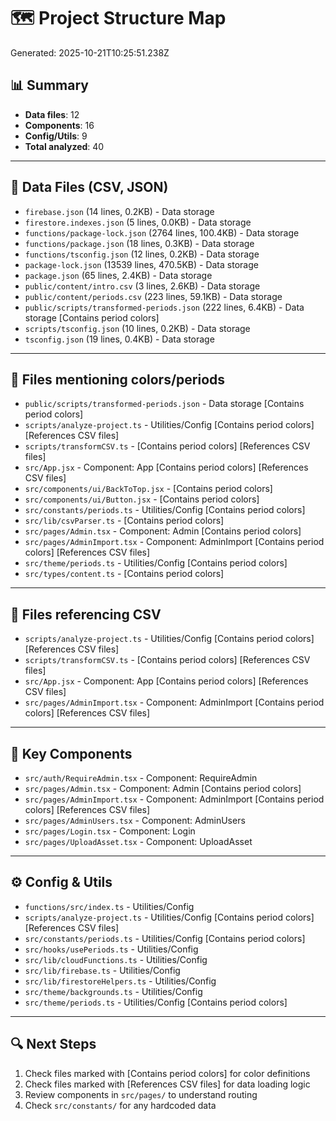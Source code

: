 # 🗺️ Project Structure Map

Generated: 2025-10-21T10:25:51.238Z

## 📊 Summary

- **Data files**: 12
- **Components**: 16
- **Config/Utils**: 9
- **Total analyzed**: 40

---

## 📁 Data Files (CSV, JSON)

- `firebase.json` (14 lines, 0.2KB) - Data storage
- `firestore.indexes.json` (5 lines, 0.0KB) - Data storage
- `functions/package-lock.json` (2764 lines, 100.4KB) - Data storage
- `functions/package.json` (18 lines, 0.3KB) - Data storage
- `functions/tsconfig.json` (12 lines, 0.2KB) - Data storage
- `package-lock.json` (13539 lines, 470.5KB) - Data storage
- `package.json` (65 lines, 2.4KB) - Data storage
- `public/content/intro.csv` (3 lines, 2.6KB) - Data storage
- `public/content/periods.csv` (223 lines, 59.1KB) - Data storage
- `public/scripts/transformed-periods.json` (222 lines, 6.4KB) - Data storage [Contains period colors]
- `scripts/tsconfig.json` (10 lines, 0.2KB) - Data storage
- `tsconfig.json` (19 lines, 0.4KB) - Data storage

---

## 🎨 Files mentioning colors/periods

- `public/scripts/transformed-periods.json` - Data storage [Contains period colors]
- `scripts/analyze-project.ts` - Utilities/Config [Contains period colors] [References CSV files]
- `scripts/transformCSV.ts` - [Contains period colors] [References CSV files]
- `src/App.jsx` - Component: App [Contains period colors] [References CSV files]
- `src/components/ui/BackToTop.jsx` - [Contains period colors]
- `src/components/ui/Button.jsx` - [Contains period colors]
- `src/constants/periods.ts` - Utilities/Config [Contains period colors]
- `src/lib/csvParser.ts` - [Contains period colors]
- `src/pages/Admin.tsx` - Component: Admin [Contains period colors]
- `src/pages/AdminImport.tsx` - Component: AdminImport [Contains period colors] [References CSV files]
- `src/theme/periods.ts` - Utilities/Config [Contains period colors]
- `src/types/content.ts` - [Contains period colors]

---

## 📄 Files referencing CSV

- `scripts/analyze-project.ts` - Utilities/Config [Contains period colors] [References CSV files]
- `scripts/transformCSV.ts` - [Contains period colors] [References CSV files]
- `src/App.jsx` - Component: App [Contains period colors] [References CSV files]
- `src/pages/AdminImport.tsx` - Component: AdminImport [Contains period colors] [References CSV files]

---

## 🧩 Key Components

- `src/auth/RequireAdmin.tsx` - Component: RequireAdmin
- `src/pages/Admin.tsx` - Component: Admin [Contains period colors]
- `src/pages/AdminImport.tsx` - Component: AdminImport [Contains period colors] [References CSV files]
- `src/pages/AdminUsers.tsx` - Component: AdminUsers
- `src/pages/Login.tsx` - Component: Login
- `src/pages/UploadAsset.tsx` - Component: UploadAsset

---

## ⚙️ Config & Utils

- `functions/src/index.ts` - Utilities/Config
- `scripts/analyze-project.ts` - Utilities/Config [Contains period colors] [References CSV files]
- `src/constants/periods.ts` - Utilities/Config [Contains period colors]
- `src/hooks/usePeriods.ts` - Utilities/Config
- `src/lib/cloudFunctions.ts` - Utilities/Config
- `src/lib/firebase.ts` - Utilities/Config
- `src/lib/firestoreHelpers.ts` - Utilities/Config
- `src/theme/backgrounds.ts` - Utilities/Config
- `src/theme/periods.ts` - Utilities/Config [Contains period colors]

---

## 🔍 Next Steps

1. Check files marked with [Contains period colors] for color definitions
2. Check files marked with [References CSV files] for data loading logic
3. Review components in `src/pages/` to understand routing
4. Check `src/constants/` for any hardcoded data

